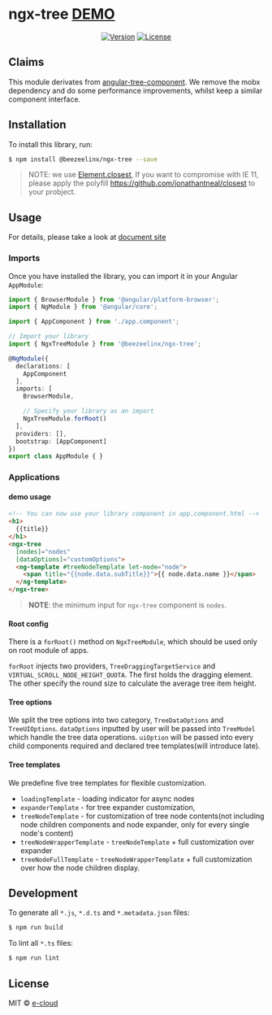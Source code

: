 # ngx-tree [DEMO](https://e-cloud.github.io/ngx-tree/docs/demo)

<p align="center">
  <!-- <a href="https://travis-ci.org/e-cloud/ngx-tree?branch=master"><img src="https://travis-ci.org/e-cloud/ngx-tree.svg?branch=master" alt="Travis Status"></a> -->
  <a href="https://www.npmjs.com/package/@beezeelinx/ngx-tree"><img src="https://img.shields.io/npm/v/@beezeelinx/ngx-tree.svg" alt="Version"></a>
  <a href="https://www.npmjs.com/package/@beezeelinx/ngx-tree"><img src="https://img.shields.io/npm/l/@beezeelinx/ngx-tree.svg" alt="License"></a>
  <br>
</p>

## Claims

This module derivates from [angular-tree-component](https://github.com/500tech/angular-tree-component/). We remove the mobx dependency and do some performance improvements, whilst keep a similar component interface.

## Installation

To install this library, run:

```bash
$ npm install @beezeelinx/ngx-tree --save
```

> NOTE: we use [Element.closest](https://developer.mozilla.org/docs/Web/API/Element/closest), If you want to compromise
> with IE 11, please apply the polyfill https://github.com/jonathantneal/closest to your probject.

## Usage

For details, please take a look at [document site](https://e-cloud.github.io/ngx-tree)

### Imports
Once you have installed the library, you can import it in your Angular `AppModule`:

```typescript
import { BrowserModule } from '@angular/platform-browser';
import { NgModule } from '@angular/core';

import { AppComponent } from './app.component';

// Import your library
import { NgxTreeModule } from '@beezeelinx/ngx-tree';

@NgModule({
  declarations: [
    AppComponent
  ],
  imports: [
    BrowserModule,

    // Specify your library as an import
    NgxTreeModule.forRoot()
  ],
  providers: [],
  bootstrap: [AppComponent]
})
export class AppModule { }
```

### Applications

#### demo usage

```html
<!-- You can now use your library component in app.component.html -->
<h1>
  {{title}}
</h1>
<ngx-tree
  [nodes]="nodes"
  [dataOptions]="customOptions">
  <ng-template #treeNodeTemplate let-node="node">
    <span title="{{node.data.subTitle}}">{{ node.data.name }}</span>
  </ng-template>
</ngx-tree>
```

> **NOTE**: the minimum input for `ngx-tree` component is `nodes`.

#### Root config

There is a `forRoot()` method on `NgxTreeModule`, which should be used only on root module of apps.

`forRoot` injects two providers, `TreeDraggingTargetService` and `VIRTUAL_SCROLL_NODE_HEIGHT_QUOTA`. The first holds the dragging element. The other specify the round size to calculate the average tree item height.

#### Tree options

We split the tree options into two category, `TreeDataOptions` and `TreeUIOptions`. `dataOptions` inputted by user will be passed into `TreeModel` which handle the tree data operations. `uiOption` will be passed into every child components required and declared tree templates(will introduce late).

#### Tree templates

We predefine five tree templates for flexible customization.

* `loadingTemplate` - loading indicator for async nodes
* `expanderTemplate` - for tree expander customization,
* `treeNodeTemplate` - for customization of tree node contents(not including node children components and node expander, only for every single node's content)
* `treeNodeWrapperTemplate` - `treeNodeTemplate` + full customization over expander
* `treeNodeFullTemplate` - `treeNodeWrapperTemplate` + full customization over how the node children display.


## Development

To generate all `*.js`, `*.d.ts` and `*.metadata.json` files:

```bash
$ npm run build
```

To lint all `*.ts` files:

```bash
$ npm run lint
```

## License

MIT © [e-cloud](mailto:saintscott119@gmail.com)
